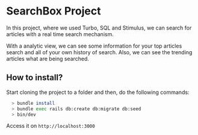 # SearchBox Project

In this project, where we used Turbo, SQL and Stimulus, we can search for articles with a real time search mechanism.

With a analytic view, we can see some information for your top articles search and all of your own history of search.
Also, we can see the trending articles what are being searched.

## How to install?
Start cloning the project to a folder and then, do the following commands:
```bash
  > bundle install
  > bundle exec rails db:create db:migrate db:seed
  > bin/dev
```
Access it on `http://localhost:3000`
